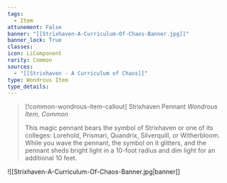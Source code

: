 ```yaml
---
tags:
  - Item
attunement: False
banner: "[[Strixhaven-A-Curriculum-Of-Chaos-Banner.jpg]]"
banner_lock: True
classes:
icon: LiComponent
rarity: Common
sources:
  - "[[Strixhaven - A Curriculum of Chaos]]"
type: Wondrous Item
type_details: 
---
```

>[!common-wondrous-item-callout] Strixhaven Pennant
>*Wondrous Item, Common*
>
>This magic pennant bears the symbol of Strixhaven or one of its colleges: Lorehold, Prismari, Quandrix, Silverquill, or Witherbloom. While you wave the pennant, the symbol on it glitters, and the pennant sheds bright light in a 10-foot radius and dim light for an additional 10 feet.

![[Strixhaven-A-Curriculum-Of-Chaos-Banner.jpg|banner]]
